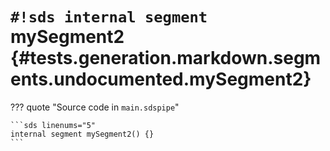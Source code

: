 # `#!sds internal segment` mySegment2 {#tests.generation.markdown.segments.undocumented.mySegment2}

??? quote "Source code in `main.sdspipe`"

    ```sds linenums="5"
    internal segment mySegment2() {}
    ```
